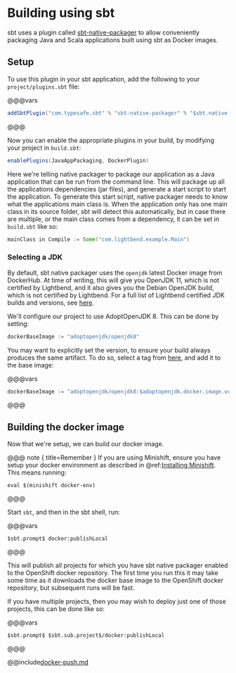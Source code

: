 # Building using sbt

sbt uses a plugin called [sbt-native-packager](https://www.scala-sbt.org/sbt-native-packager/) to allow conveniently packaging Java and Scala applications built using sbt as Docker images.

## Setup

To use this plugin in your sbt application, add the following to your `project/plugins.sbt` file:

@@@vars
```scala
addSbtPlugin("com.typesafe.sbt" % "sbt-native-packager" % "$sbt.native.packager.version$")
```
@@@

Now you can enable the appropriate plugins in your build, by modifying your project in `build.sbt`:

```scala
enablePlugins(JavaAppPackaging, DockerPlugin)
```

Here we're telling native packager to package our application as a Java application that can be run from the command line. This will package up all the applications dependencies (jar files), and generate a start script to start the application. To generate this start script, native packager needs to know what the applications main class is. When the application only has one main class in its source folder, sbt will detect this automatically, but in case there are multiple, or the main class comes from a dependency, it can be set in `build.sbt` like so:

```scala
mainClass in Compile := Some("com.lightbend.example.Main")
```

<!--- #no-setup --->
### Selecting a JDK

By default, sbt native packager uses the `openjdk` latest Docker image from DockerHub. At time of writing, this will give you OpenJDK 11, which is not certified by Lightbend, and it also gives you the Debian OpenJDK build, which is not certified by Lightbend. For a full list of Lightbend certified JDK builds and versions, see [here](https://developer.lightbend.com/docs/reactive-platform/2.0/supported-java-versions/index.html).

We'll configure our project to use AdoptOpenJDK 8. This can be done by setting:

```scala
dockerBaseImage := "adoptopenjdk/openjdk8"
```

You may want to explicitly set the version, to ensure your build always produces the same artifact. To do so, select a tag from [here](https://hub.docker.com/r/adoptopenjdk/openjdk8), and add it to the base image:

@@@vars
```scala
dockerBaseImage := "adoptopenjdk/openjdk8:$adoptopenjdk.docker.image.version$"
```
@@@

## Building the docker image

Now that we're setup, we can build our docker image.

@@@ note { title=Remember }
If you are using Minishift, ensure you have setup your docker environment as described in @ref:[Installing Minishift](../index.md#installing-minishiftshift). This means running:

```
eval $(minishift docker-env)
```
@@@
 
Start `sbt`, and then in the sbt shell, run:

@@@vars
```
$sbt.prompt$ docker:publishLocal
```
@@@

This will publish all projects for which you have sbt native packager enabled to the OpenShift docker repository. The first time you run this it may take some time as it downloads the docker base image to the OpenShift docker repository, but subsequent runs will be fast.

If you have multiple projects, then you may wish to deploy just one of those projects, this can be done like so:

@@@vars
```
$sbt.prompt$ $sbt.sub.project$/docker:publishLocal
```
@@@

@@include[docker-push.md](docker-push.md)
<!--- #no-setup --->